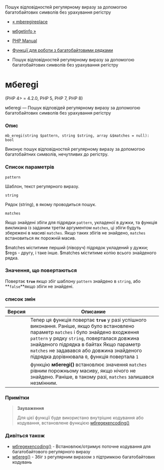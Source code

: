 Пошук відповідностей регулярному виразу за допомогою багатобайтових символів без урахування регістру

-   [« mberegireplace](function.mb-eregi-replace.html)
    
-   [мбgetinfo »](function.mb-get-info.html)
    
-   [PHP Manual](index.md)
    
-   [Функції для роботи з багатобайтовими рядками](ref.mbstring.md)
    
-   Пошук відповідностей регулярному виразу за допомогою багатобайтових символів без урахування регістру
    

# мбeregi

(PHP 4> = 4.2.0, PHP 5, PHP 7, PHP 8)

мбeregi — Пошук відповідей регулярному виразу за допомогою багатобайтових символів без урахування регістру

### Опис

```methodsynopsis
mb_eregi(string $pattern, string $string, array &$matches = null): bool
```

Виконує пошук відповідностей регулярному виразу за допомогою багатобайтних символів, нечутливих до регістру.

### Список параметрів

`pattern`

Шаблон, текст регулярного виразу.

`string`

Рядок (string), в якому проводиться пошук.

`matches`

Якщо знайдені збіги для підрядки `pattern`, укладеної в дужки, та функція викликана із заданим третім аргументом `matches`, ці збіги будуть збережені в масиві `matches`. Якщо таких збігів не знайдено, `matches` встановиться як порожній масив.

$matches міститиме перший (ліворуч) підрядок укладений у дужки; $regs - другу, і таке інше. $matches міститиме копію всього знайденого рядка.

### Значення, що повертаються

Повертає **`true`** якщо збіг шаблону `pattern` знайдено в `string`, або \*\*`false`\*\*якщо збіги не знайдені.

### список змін

| Версия | Описание |
| --- | --- |
|  | Тепер ця функція повертає **`true`** у разі успішного виконання. Раніше, якщо було встановлено параметр `matches` і було знайдено входження `pattern` у рядку `string`, поверталася довжина знайденого підрядка в байтах Якщо параметр `matches` не задавався або довжина знайденого підрядка дорівнювала `0`, функція повертала `1` |
|  | функцію **мбeregi()** встановлює значення `matches` рівним порожньому масиву, якщо нічого не знайдено. Раніше, в такому разі, `matches` залишався незмінним. |

### Примітки

> **Зауваження**
> 
> Для цієї функції буде використано внутрішнє кодування або кодування, встановлене функцією [мбregexencoding()](function.mb-regex-encoding.html)

### Дивіться також

-   [мбregexencoding()](function.mb-regex-encoding.html) - Встановлює/отримує поточне кодування для багатобайтового регулярного виразу
-   [мбereg()](function.mb-ereg.html) - Збіг з регулярним виразом з підтримкою багатобайтових кодувань
